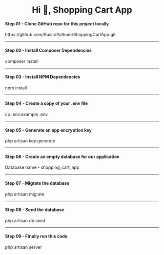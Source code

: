 <h1 align="center">Hi 👋, Shopping Cart App</h1>

<h4>Step 01 - Clone GitHub repo for this project locally</h4>
<p>https://github.com/RusiraPathum/ShoppingCartApp.git</p>
<hr>
<h4>Step 02 - Install Composer Dependencies</h4>
<p>composer install</p>
<hr>
<h4>Step 03 - Install NPM Dependencies</h4>
<p>npm install</p>
<hr>
<h4>Step 04 - Create a copy of your .env file</h4>
<p>cp .env.example .env</p>
<hr>
<h4>Step 05 - Generate an app encryption key</h4>
<p>php artisan key:generate</p>
<hr>
<h4>Step 06 - Create an empty database for our application</h4>
<p>Database name - shopping_cart_app</p>
<hr>
<h4>Step 07 - Migrate the database</h4>
<p>php artisan migrate</p>
<hr>
<h4>Step 08 - Seed the database</h4>
<p>php artisan db:seed</p>
<hr>
<h4>Step 09 - Finally run this code</h4>
<p>php artisan server</p>
